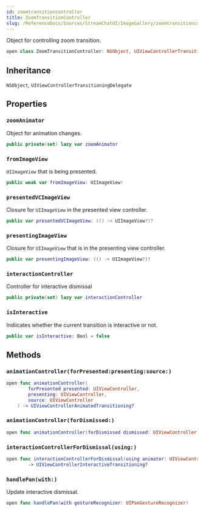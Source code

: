 ```yaml
---
id: zoomtransitioncontroller 
title: ZoomTransitionController
slug: /ReferenceDocs/Sources/StreamChatUI/ImageGallery/zoomtransitioncontroller
---
```


Object for controlling zoom transition.

``` swift
open class ZoomTransitionController: NSObject, UIViewControllerTransitioningDelegate 
```

## Inheritance

`NSObject`, `UIViewControllerTransitioningDelegate`

## Properties

### `zoomAnimator`

Object for animation changes.

``` swift
public private(set) lazy var zoomAnimator 
```

### `fromImageView`

`UIImageView` that is being presented.

``` swift
public weak var fromImageView: UIImageView!
```

### `presentedVCImageView`

Closure for `UIImageView` in the presented view controller.

``` swift
public var presentedVCImageView: (() -> UIImageView?)?
```

### `presentingImageView`

Closure for `UIImageView` that is in the presenting view controller.

``` swift
public var presentingImageView: (() -> UIImageView?)?
```

### `interactionController`

Controller for interactive dismissal

``` swift
public private(set) lazy var interactionController 
```

### `isInteractive`

Indiicates whether the current transition is interactive or not.

``` swift
public var isInteractive: Bool = false
```

## Methods

### `animationController(forPresented:presenting:source:)`

``` swift
open func animationController(
        forPresented presented: UIViewController,
        presenting: UIViewController,
        source: UIViewController
    ) -> UIViewControllerAnimatedTransitioning? 
```

### `animationController(forDismissed:)`

``` swift
open func animationController(forDismissed dismissed: UIViewController) -> UIViewControllerAnimatedTransitioning? 
```

### `interactionControllerForDismissal(using:)`

``` swift
open func interactionControllerForDismissal(using animator: UIViewControllerAnimatedTransitioning)
        -> UIViewControllerInteractiveTransitioning? 
```

### `handlePan(with:)`

Update interactive dismissal.

``` swift
open func handlePan(with gestureRecognizer: UIPanGestureRecognizer) 
```
